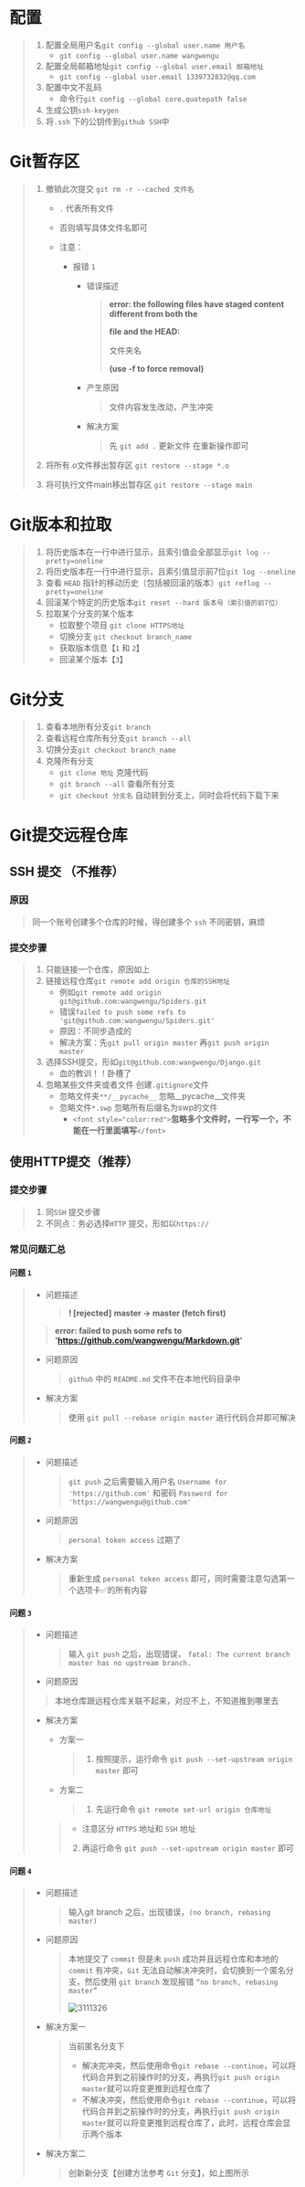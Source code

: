 # 配置

> 1. 配置全局用户名`git config --global user.name 用户名`
>    + `git config --global user.name wangwengu`
> 2. 配置全局邮箱地址`git config --global user.email 邮箱地址`
>    + `git config --global user.email 1339732832@qq.com`
> 3. 配置中文不乱码
>    + 命令行`git config --global core.quotepath false`
> 4. 生成公钥`ssh-keygen`
> 5. 将`.ssh` 下的公钥传到`github SSH`中

# Git暂存区

> 1. 撤销此次提交 `git rm -r --cached 文件名`
>
>    + `.` 代表所有文件
>    + 否则填写具体文件名即可
>    + 注意：
>
>      + 报错 `1`
>
>        + 错误描述
>
>          > **error: the following files have staged content different from both the**
>          >
>          > **file and the HEAD:**
>          >
>          > 文件夹名
>          >
>          > **(use -f to force removal)**
>          >
>        + 产生原因
>
>          > 文件内容发生改动，产生冲突
>          >
>        + 解决方案
>
>          > 先 `git add .` 更新文件 在重新操作即可
>          >
> 2. 将所有.o文件移出暂存区 `git restore --stage *.o`
> 3. 将可执行文件main移出暂存区 `git restore --stage main`

# Git版本和拉取

> 1. 将历史版本在一行中进行显示，且索引值会全部显示`git log --pretty=oneline`
> 2. 将历史版本在一行中进行显示，且索引值显示前7位`git log --oneline`
> 2. 查看 `HEAD` 指针的移动历史（包括被回滚的版本）`git reflog --pretty=oneline`
> 3. 回滚某个特定的历史版本`git reset --hard 版本号（索引值的前7位）`
> 4. 拉取某个分支的某个版本
>    + 拉取整个项目 `git clone HTTPS地址`
>    + 切换分支 `git checkout branch_name`
>    + 获取版本信息【`1` 和 `2`】
>    + 回滚某个版本【`3`】

# Git分支

> 1. 查看本地所有分支`git branch`
> 2. 查看远程仓库所有分支`git branch --all`
> 3. 切换分支`git checkout branch_name`
> 4. 克隆所有分支
>    + `git clone 地址` 克隆代码
>    + `git branch --all` 查看所有分支
>    + `git checkout 分支名` 自动转到分支上，同时会将代码下载下来

# Git提交远程仓库

## SSH 提交 （不推荐）

### 原因

> 同一个账号创建多个仓库的时候，得创建多个 `ssh` 不同密钥，麻烦
>

### 提交步骤

> 1. 只能链接一个仓库，原因如上
> 1. 链接远程仓库`git remote add origin 仓库的SSH地址`
>    + 例如`git remote add origin git@github.com:wangwengu/Spiders.git`
>    + 错误`failed to push some refs to 'git@github.com:wangwengu/Spiders.git'`
>    + 原因：不同步造成的
>    + 解决方案：先`git pull origin master` 再`git push origin master`
> 2. 选择SSH提交，形如`git@github.com:wangwengu/Django.git`
>    + 血的教训！！卧槽了
> 3. 忽略某些文件夹或者文件 创建`.gitignore`文件
>    + 忽略文件夹`**/__pycache__` 忽略__pycache__文件夹
>    + 忽略文件`*.swp` 忽略所有后缀名为swp的文件
>      + `<font style="color:red">`**忽略多个文件时，一行写一个，不能在一行里面填写**`</font>`

## 使用HTTP提交（推荐）

### 提交步骤

> 1. 同`SSH` 提交步骤
> 2. 不同点：务必选择`HTTP` 提交，形如以`https://`

### 常见问题汇总

#### 问题 `1`

> + 问题描述
>
>   > **! [rejected]**    **master -> master (fetch first)**
>  >
>   > **error: failed to push some refs to 'https://github.com/wangwengu/Markdown.git'**
> 
> + 问题原因
>
>   > `github` 中的 `README.md` 文件不在本地代码目录中
>
> + 解决方案
>
>   > 使用 `git pull --rebase origin master` 进行代码合并即可解决

#### 问题 `2`

> + 问题描述
>
>   > `git push` 之后需要输入用户名 `Username for 'https://github.com'` 和密码 `Password for 'https://wangwengu@github.com'`
>
> + 问题原因
> 
>   > `personal token access` 过期了
>
> + 解决方案
>
>   > 重新生成 `personal token access` 即可，同时需要注意勾选第一个选项卡✅的所有内容

#### 问题 `3`

> + 问题描述
>
>   > 输入 `git push` 之后，出现错误， `fatal: The current branch master has no upstream branch.`
>
> +  问题原因
> 
>   > 本地仓库跟远程仓库关联不起来，对应不上，不知道推到哪里去
>
> + 解决方案
>
>   + 方案一
>
>     > 1. 按照提示，运行命令 `git push --set-upstream origin master` 即可
>
>   + 方案二
>
>     > 1. 先运行命令 `git remote set-url origin 仓库地址`
>    >    + 注意区分 `HTTPS` 地址和 `SSH` 地址
>     > 2. 再运行命令 `git push --set-upstream origin master` 即可

#### 问题 `4`

>   +   问题描述
>
>       >   输入git branch 之后，出现错误，`(no branch, rebasing master)`
>
>   +   问题原因
>
>       >   本地提交了 `commit` 但是未 `push` 成功并且远程仓库和本地的 `commit` 有冲突，`Git` 无法自动解决冲突时，会切换到一个匿名分支，然后使用 `git branch` 发现报错 `“no branch, rebasing master”`
>       >
>       >   ![3111326](https://gitee.com/peter95535/image-bed/raw/master/img/3111326.png)
>
>   +   解决方案一
>
>       >   当前匿名分支下
>       >
>       >   +   解决完冲突，然后使用命令`git rebase --continue`，可以将代码合并到之前操作时的分支，再执行`git push origin master`就可以将变更推到远程仓库了
>       >   +   不解决冲突，然后使用命令`git rebase --continue`，可以将代码合并到之前操作时的分支，再执行`git push origin master`就可以将变更推到远程仓库了，此时，远程仓库会显示两个版本
>
>   +   解决方案二
>
>       >   创新新分支【创建方法参考 `Git` 分支】，如上图所示
